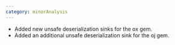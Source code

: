 ```yaml
---
category: minorAnalysis
---
```

* Added new unsafe deserialization sinks for the ox gem.
* Added an additional unsafe deserialization sink for the oj gem.